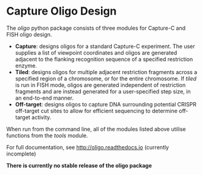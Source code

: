 Capture Oligo Design
====================

The *oligo* python package consists of three modules for Capture-C and FISH oligo design.

* **Capture**: designs oligos for a standard Capture-C experiment. The user supplies a list of viewpoint coordinates and oligos are generated adjacent to the flanking recognition sequence of a specified restriction enzyme.
* **Tiled**: designs oligos for multiple adjacent restriction fragments across a specified region of a chromosome, or for the entire chromosome. If *tiled* is run in FISH mode, oligos are generated independent of restriction fragments and
  are instead generated for a user-specified step size, in an end-to-end manner.
* **Off-target**: designs oligos to capture DNA surrounding potential CRISPR off-target cut sites to allow for efficient sequencing to determine off-target activity.

When run from the command line, all of the modules listed above utilise functions from the *tools* module.

For full documentation, see http://oligo.readthedocs.io (currently incomplete)

**There is currently no stable release of the oligo package**
